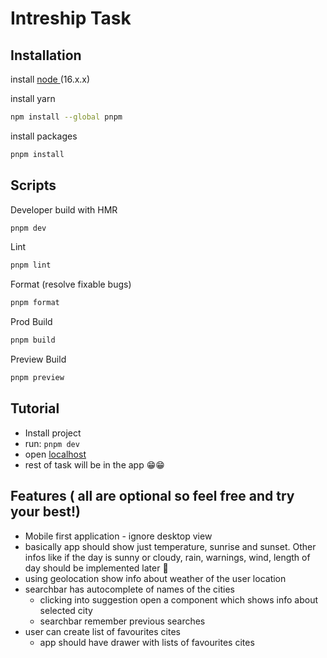 # Intreship Task

## Installation

install [node ](https://nodejs.org/en/download/) (16.x.x)

install yarn

```bash
npm install --global pnpm
```

install packages

```bash
pnpm install
```

## Scripts

Developer build with HMR

```bash
pnpm dev
```

Lint

```bash
pnpm lint
```

Format (resolve fixable bugs)

```bash
pnpm format
```

Prod Build

```bash
pnpm build
```

Preview Build

```bash
pnpm preview
```

## Tutorial

- Install project
- run: `pnpm dev `
- open [localhost](http://localhost:3000/)
- rest of task will be in the app 😁😁

## Features ( all are optional so feel free and try your best!)

- Mobile first application - ignore desktop view
- basically app should show just temperature, sunrise and sunset. Other infos like if the day is sunny or cloudy, rain, warnings, wind, length of day should be implemented later 🤙
- using geolocation show info about weather of the user location
- searchbar has autocomplete of names of the cities
  - clicking into suggestion open a component which shows info about selected city
  - searchbar remember previous searches
- user can create list of favourites cites
  - app should have drawer with lists of favourites cites
